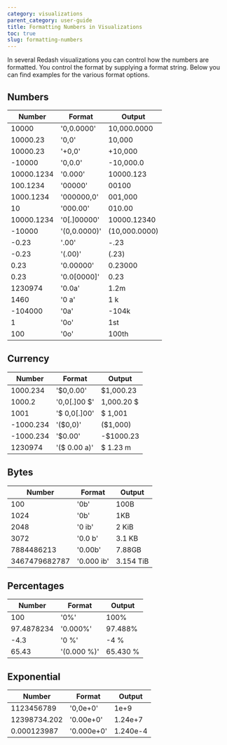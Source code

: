 ```yaml
---
category: visualizations
parent_category: user-guide
title: Formatting Numbers in Visualizations
toc: true
slug: formatting-numbers
---
```


In several Redash visualizations you can control how the numbers are formatted. You control the format by supplying a format string. Below you can find examples for the various format options.

## Numbers

<div class="table table-striped">

| Number     | Format       | Output        |
| ---------- | ------------ | ------------- |
| 10000      | '0,0.0000'   | 10,000.0000   |
| 10000.23   | '0,0'        | 10,000        |
| 10000.23   | '+0,0'       | +10,000       |
| -10000     | '0,0.0'      | -10,000.0     |
| 10000.1234 | '0.000'      | 10000.123     |
| 100.1234   | '00000'      | 00100         |
| 1000.1234  | '000000,0'   | 001,000       |
| 10         | '000.00'     | 010.00        |
| 10000.1234 | '0[.]00000'  | 10000.12340   |
| -10000     | '(0,0.0000)' | (10,000.0000) |
| -0.23      | '.00'        | -.23          |
| -0.23      | '(.00)'      | (.23)         |
| 0.23       | '0.00000'    | 0.23000       |
| 0.23       | '0.0[0000]'  | 0.23          |
| 1230974    | '0.0a'       | 1.2m          |
| 1460       | '0 a'        | 1 k           |
| -104000    | '0a'         | -104k         |
| 1          | '0o'         | 1st           |
| 100        | '0o'         | 100th         |

</div>

## Currency

<div class="table table-striped">

| Number    | Format        | Output      |
| --------- | ------------- | ----------- |
| 1000.234  | '\$0,0.00'    | \$1,000.23  |
| 1000.2    | '0,0[.]00 \$' | 1,000.20 \$ |
| 1001      | '\$ 0,0[.]00' | \$ 1,001    |
| -1000.234 | '(\$0,0)'     | (\$1,000)   |
| -1000.234 | '\$0.00'      | -\$1000.23  |
| 1230974   | '(\$ 0.00 a)' | \$ 1.23 m   |

</div>

## Bytes

<div class="table table-striped">

| Number        | Format     | Output    |
| ------------- | ---------- | --------- |
| 100           | '0b'       | 100B      |
| 1024          | '0b'       | 1KB       |
| 2048          | '0 ib'     | 2 KiB     |
| 3072          | '0.0 b'    | 3.1 KB    |
| 7884486213    | '0.00b'    | 7.88GB    |
| 3467479682787 | '0.000 ib' | 3.154 TiB |

</div>

## Percentages

<div class="table table-striped">

| Number     | Format      | Output   |
| ---------- | ----------- | -------- |
| 100        | '0%'        | 100%     |
| 97.4878234 | '0.000%'    | 97.488%  |
| -4.3       | '0 %'       | -4 %     |
| 65.43      | '(0.000 %)' | 65.430 % |

</div>

## Exponential

<div class="table table-striped">

| Number       | Format     | Output   |
| ------------ | ---------- | -------- |
| 1123456789   | '0,0e+0'   | 1e+9     |
| 12398734.202 | '0.00e+0'  | 1.24e+7  |
| 0.000123987  | '0.000e+0' | 1.240e-4 |

</div>
